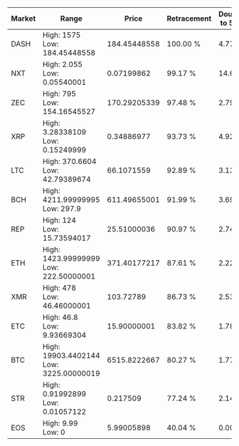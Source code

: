 | Market | Range | Price| Retracement | Doubles to 50% |
| --- | --- | --- | --- | --- |
| DASH | High: 1575<br />Low: 184.45448558 | 184.45448558 | 100.00 % | 4.77 |
| NXT | High: 2.055<br />Low: 0.05540001 | 0.07199862 | 99.17 % | 14.66 |
| ZEC | High: 795<br />Low: 154.16545527 | 170.29205339 | 97.48 % | 2.79 |
| XRP | High: 3.28338109<br />Low: 0.15249999 | 0.34886977 | 93.73 % | 4.92 |
| LTC | High: 370.6604<br />Low: 42.79389674 | 66.1071559 | 92.89 % | 3.13 |
| BCH | High: 4211.99999995<br />Low: 297.9 | 611.49655001 | 91.99 % | 3.69 |
| REP | High: 124<br />Low: 15.73594017 | 25.51000036 | 90.97 % | 2.74 |
| ETH | High: 1423.99999999<br />Low: 222.50000001 | 371.40177217 | 87.61 % | 2.22 |
| XMR | High: 478<br />Low: 46.46000001 | 103.72789 | 86.73 % | 2.53 |
| ETC | High: 46.8<br />Low: 9.93669304 | 15.90000001 | 83.82 % | 1.78 |
| BTC | High: 19903.4402144<br />Low: 3225.00000019 | 6515.8222667 | 80.27 % | 1.77 |
| STR | High: 0.91992899<br />Low: 0.01057122 | 0.217509 | 77.24 % | 2.14 |
| EOS | High: 9.99<br />Low: 0 | 5.99005898 | 40.04 % | 0.00 |
